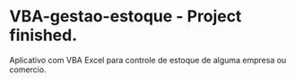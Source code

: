 # VBA-gestao-estoque - Project finished.
Aplicativo com VBA Excel para controle de estoque de alguma empresa ou comercio.

